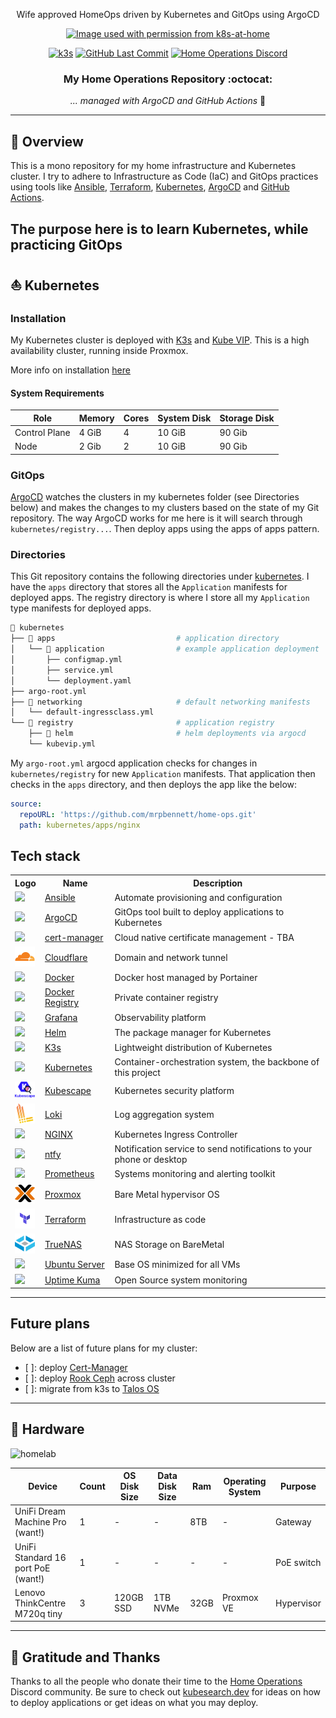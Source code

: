 <div align="center">

<p>Wife approved HomeOps driven by Kubernetes and GitOps using ArgoCD</p>

<p align="center">
  <a href="https://github.com/k8s-at-home" alt="Image used with permission from k8s-at-home"><img alt="Image used with permission from k8s-at-home" src="https://avatars.githubusercontent.com/u/61287648" /></a>
</p>

<p align="center">
    <a href="https://k3s.io/"><img alt="k3s" src="https://img.shields.io/badge/k3s-v1.29.1-orange?logo=kubernetes&logoColor=white&style=flat-square"></a>
    <a href="https://github.com/mrpbennett/home-ops/commits/master"><img alt="GitHub Last Commit" src="https://img.shields.io/github/last-commit/mrpbennett/home-ops?logo=git&logoColor=white&color=purple&style=flat-square"></a>
    <a href="https://discord.gg/home-operations"><img alt="Home Operations Discord" src="https://img.shields.io/badge/discord-chat-7289DA.svg?logo=discord&logoColor=white&maxAge=60&style=flat-square"></a>
</p>

### My Home Operations Repository :octocat:

_... managed with ArgoCD and GitHub Actions_ 🤖

</div>

---

## 📖 Overview

This is a mono repository for my home infrastructure and Kubernetes cluster. I try to adhere to Infrastructure as Code (IaC) and GitOps practices using tools like [Ansible](https://www.ansible.com/), [Terraform](https://www.terraform.io/), [Kubernetes](https://kubernetes.io/), [ArgoCD](https://argoproj.github.io/cd/) and [GitHub Actions](https://github.com/features/actions).

## The purpose here is to learn Kubernetes, while practicing GitOps

## ⛵ Kubernetes

### Installation

My Kubernetes cluster is deployed with [K3s](https://www.k3s.io) and [Kube VIP](https://kube-vip.io/). This is a high availability cluster, running inside Proxmox.

More info on installation [here](docs/installing-ks3-kubevip.md)

#### System Requirements

| Role          | Memory | Cores | System Disk | Storage Disk |
| ------------- | ------ | ----- | ----------- | ------------ |
| Control Plane | 4 GiB  | 4     | 10 GiB      | 90 Gib       |
| Node          | 2 Gib  | 2     | 10 GiB      | 90 Gib       |

### GitOps

[ArgoCD](https://argoproj.github.io/cd/) watches the clusters in my kubernetes folder (see Directories below) and makes the changes to my clusters based on the state of my Git repository. The way ArgoCD works for me here is it will search through `kubernetes/registry...`. Then deploy apps using the apps of apps pattern.

### Directories

This Git repository contains the following directories under [kubernetes](./kubernetes). I have the `apps` directory that stores all the `Application` manifests for deployed apps. The registry directory is where I store all my `Application` type manifests for deployed apps.

```sh
📁 kubernetes
├── 📁 apps                           # application directory
│   └── 📁 application                # example application deployment
│       ├── configmap.yml
│       ├── service.yml
│       └── deployment.yaml
├── argo-root.yml
├── 📁 networking                     # default networking manifests
│   └── default-ingressclass.yml
└── 📁 registry                       # application registry
    ├── 📁 helm                       # helm deployments via argocd
    └── kubevip.yml
```

My `argo-root.yml` argocd application checks for changes in `kubernetes/registry` for new `Application` manifests. That application then checks in the `apps` directory, and then deploys the app like the below:

```yml
source:
  repoURL: 'https://github.com/mrpbennett/home-ops.git'
  path: kubernetes/apps/nginx
```

## Tech stack

<table>
    <tr>
        <th>Logo</th>
        <th>Name</th>
        <th>Description</th>
    </tr>
    <tr>
        <td><img width="32" src="https://simpleicons.org/icons/ansible.svg"></td>
        <td><a href="https://www.ansible.com">Ansible</a></td>
        <td>Automate provisioning and configuration</td>
    </tr>
    <tr>
        <td><img width="32" src="https://avatars.githubusercontent.com/u/30269780"></td>
        <td><a href="https://argoproj.github.io/cd">ArgoCD</a></td>
        <td>GitOps tool built to deploy applications to Kubernetes</td>
    </tr>
    <tr>
        <td><img width="32" src="https://github.com/jetstack/cert-manager/raw/master/logo/logo.png"></td>
        <td><a href="https://cert-manager.io">cert-manager</a></td>
        <td>Cloud native certificate management - TBA</td>
    </tr>
    <tr>
        <td><img width="32" src="https://github.com/walkxcode/dashboard-icons/blob/main/png/cloudflare.png?raw=true"></td>
        <td><a href="https://www.cloudflare.com/en-gb/">Cloudflare</a></td>
        <td>Domain and network tunnel</td>
    </tr>
    <tr>
        <td><img width="32" src="https://www.docker.com/wp-content/uploads/2022/03/Moby-logo.png"></td>
        <td><a href="https://www.docker.com">Docker</a></td>
        <td>Docker host managed by Portainer</td>
    </tr>
    <tr>
        <td><img width="32" src="https://www.docker.com/wp-content/uploads/2022/03/Moby-logo.png"></td>
        <td><a href="https://www.docker.com">Docker Registry</a></td>
        <td>Private container registry</td>
    </tr>
    <tr>
        <td><img width="32" src="https://grafana.com/static/img/menu/grafana2.svg"></td>
        <td><a href="https://grafana.com">Grafana</a></td>
        <td>Observability platform</td>
    </tr>
    <tr>
        <td><img width="32" src="https://helm.sh/img/helm.svg"></td>
        <td><a href="https://helm.sh">Helm</a></td>
        <td>The package manager for Kubernetes</td>
    </tr>
    <tr>
        <td><img width="32" src="https://avatars.githubusercontent.com/u/49319725"></td>
        <td><a href="https://k3s.io">K3s</a></td>
        <td>Lightweight distribution of Kubernetes</td>
    </tr>
    <tr>
        <td><img width="32" src="https://avatars.githubusercontent.com/u/13629408"></td>
        <td><a href="https://kubernetes.io">Kubernetes</a></td>
        <td>Container-orchestration system, the backbone of this project</td>
    </tr>
    <tr>
        <td><img width="32" src="https://raw.githubusercontent.com/cncf/artwork/master/projects/kubescape/stacked/color/kubescape-stacked-color.svg"></td>
        <td><a href="https://kubescape.io">Kubescape</a></td>
        <td>Kubernetes security platform</td>
    </tr>
    <tr>
        <td><img width="32" src="https://github.com/grafana/loki/blob/main/docs/sources/logo.png?raw=true"></td>
        <td><a href="https://grafana.com/oss/loki">Loki</a></td>
        <td>Log aggregation system</td>
    </tr>
    <tr>
        <td><img width="32" src="https://avatars.githubusercontent.com/u/1412239?s=200&v=4"></td>
        <td><a href="https://www.nginx.com">NGINX</a></td>
        <td>Kubernetes Ingress Controller</td>
    </tr>
    <tr>
        <td><img width="32" src="https://ntfy.sh/_next/static/media/logo.077f6a13.svg"></td>
        <td><a href="https://ntfy.sh">ntfy</a></td>
        <td>Notification service to send notifications to your phone or desktop</td>
    </tr>
    <tr>
        <td><img width="32" src="https://avatars.githubusercontent.com/u/3380462"></td>
        <td><a href="https://prometheus.io">Prometheus</a></td>
        <td>Systems monitoring and alerting toolkit</td>
    </tr>
    <tr>
        <td><img width="32" src="https://raw.githubusercontent.com/walkxcode/dashboard-icons/a02a5999fe56948671721da8b0830cdd5b609ed7/svg/proxmox.svg"></td>
        <td><a href="https://www.proxmox.com/en/">Proxmox</a></td>
        <td>Bare Metal hypervisor OS</td>
    </tr>
    <tr>
        <td><img width="32" src="https://raw.githubusercontent.com/walkxcode/dashboard-icons/a02a5999fe56948671721da8b0830cdd5b609ed7/svg/terraform.svg"></td>
        <td><a href="https://www.terraform.io/">Terraform</a></td>
        <td>Infrastructure as code</td>
    </tr>
    <tr>
        <td><img width="32" src="https://raw.githubusercontent.com/walkxcode/dashboard-icons/a02a5999fe56948671721da8b0830cdd5b609ed7/svg/truenas.svg"></td>
        <td><a href="https://www.terraform.io/">TrueNAS</a></td>
        <td>NAS Storage on BareMetal</td>
    </tr>
    <tr>
        <td><img width="32" src="https://upload.wikimedia.org/wikipedia/commons/a/ab/Logo-ubuntu_cof-orange-hex.svg"></td>
        <td><a href="https://getfedora.org/en/server">Ubuntu Server</a></td>
        <td>Base OS minimized for all VMs</td>
    </tr>
    <tr>
        <td><img width="32" src="https://uptime.kuma.pet/img/icon.svg"></td>
        <td><a href="https://github.com/louislam/uptime-kuma">Uptime Kuma</a></td>
        <td>Open Source system monitoring</td>
    </tr>
</table>

---

## Future plans

Below are a list of future plans for my cluster:

- [ ]: deploy [Cert-Manager](https://cert-manager.io)
- [ ]: deploy [Rook Ceph](https://rook.io/) across cluster
- [ ]: migrate from k3s to [Talos OS](https://www.talos.dev/)

---

## 🔧 Hardware

![homelab](docs/images/homelab.png)

| Device                             | Count | OS Disk Size | Data Disk Size | Ram  | Operating System | Purpose    |
| ---------------------------------- | ----- | ------------ | -------------- | ---- | ---------------- | ---------- |
| UniFi Dream Machine Pro (want!)    | 1     | -            | -              | 8TB  | -                | Gateway    |
| UniFi Standard 16 port PoE (want!) | 1     | -            | -              | -    | -                | PoE switch |
| Lenovo ThinkCentre M720q tiny      | 3     | 120GB SSD    | 1TB NVMe       | 32GB | Proxmox VE       | Hypervisor |

---

## 🤝 Gratitude and Thanks

Thanks to all the people who donate their time to the [Home Operations](https://discord.gg/home-operations) Discord community. Be sure to check out [kubesearch.dev](https://kubesearch.dev/) for ideas on how to deploy applications or get ideas on what you may deploy.
